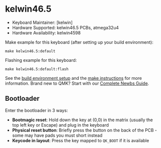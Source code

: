 # kelwin46.5

* Keyboard Maintainer: [kelwin]
* Hardware Supported: kelwin46.5 PCBs, atmega32u4
* Hardware Availability: kelwin4598

Make example for this keyboard (after setting up your build environment):

    make kelwin46.5:default

Flashing example for this keyboard:

    make kelwin46.5:default:flash

See the [build environment setup](https://docs.qmk.fm/#/getting_started_build_tools) and the [make instructions](https://docs.qmk.fm/#/getting_started_make_guide) for more information. Brand new to QMK? Start with our [Complete Newbs Guide](https://docs.qmk.fm/#/newbs).

## Bootloader

Enter the bootloader in 3 ways:

* **Bootmagic reset**: Hold down the key at (0,0) in the matrix (usually the top left key or Escape) and plug in the keyboard
* **Physical reset button**: Briefly press the button on the back of the PCB - some may have pads you must short instead
* **Keycode in layout**: Press the key mapped to `QK_BOOT` if it is available
